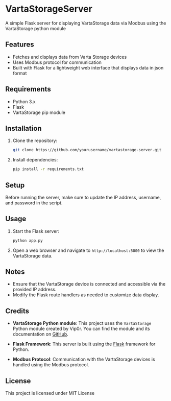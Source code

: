 # VartaStorageServer
A simple Flask server for displaying VartaStorage data via Modbus using the VartaStorage python module

## Features

- Fetches and displays data from Varta Storage devices
- Uses Modbus protocol for communication
- Built with Flask for a lightweight web interface that displays data in json format

## Requirements

- Python 3.x
- Flask
- VartaStorage pip module

## Installation

1. Clone the repository:

    ```bash
    git clone https://github.com/yourusername/vartastorage-server.git
    ```

2. Install dependencies:

    ```bash
    pip install -r requirements.txt
    ```

## Setup

Before running the server, make sure to update the IP address, username, and password in the script. 

## Usage

1. Start the Flask server:

    ```bash
    python app.py
    ```

2. Open a web browser and navigate to `http://localhost:5000` to view the VartaStorage data.

## Notes

- Ensure that the VartaStorage device is connected and accessible via the provided IP address.
- Modify the Flask route handlers as needed to customize data display.

## Credits

- **VartaStorage Python module**: This project uses the `VartaStorage` Python module created by Vip0r. You can find the module and its documentation on [GitHub](https://github.com/Vip0r/vartastorage).

- **Flask Framework**: This server is built using the [Flask](https://github.com/pallets/flask) framework for Python.

- **Modbus Protocol**: Communication with the VartaStorage devices is handled using the Modbus protocol.

## License

This project is licensed under MIT License


